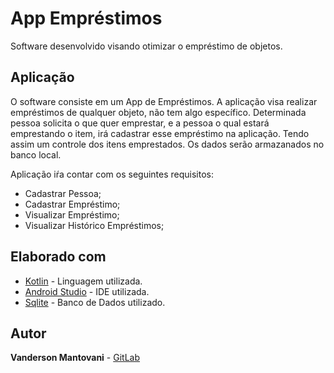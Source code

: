 # App Empréstimos
Software desenvolvido visando otimizar o empréstimo de objetos.

## Aplicação

O software consiste em um App de Empréstimos. A aplicação visa realizar empréstimos de qualquer objeto, não tem algo específico. Determinada pessoa solicita o que quer emprestar, e a pessoa o qual estará emprestando o item, irá cadastrar esse empréstimo na aplicação. Tendo assim um controle dos itens emprestados. Os dados serão armazanados no banco local.

Aplicação iŕa contar com os seguintes requisitos:

* Cadastrar Pessoa;
* Cadastrar Empréstimo;
* Visualizar Empréstimo;
* Visualizar Histórico Empréstimos;

## Elaborado com

* [Kotlin](https://kotlinlang.org/) - Linguagem utilizada.
* [Android Studio](https://developer.android.com/studio) - IDE utilizada.
* [Sqlite](https://www.sqlite.org) - Banco de Dados utilizado.

## Autor

**Vanderson Mantovani** - [GitLab](https://gitlab.com/vmantovani/trabfinal-android.git)



